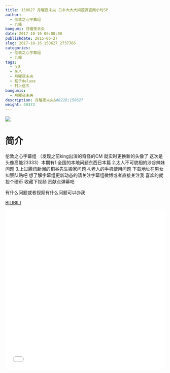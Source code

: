 ```yaml
---
title: 150627 月曜夜未央 日本大大大问题调查两小时SP
author: 
  - 伦敦之心字幕组
  - 九條
bangumi: 月曜夜未央
date: 2017-10-16 00:00:00
publishdate: 2015-06-27
slug: 2017-10-16_150627_2737766
categories: 
  - 伦敦之心字幕组
  - 九條
tags: 
  - 关8
  - 关八
  - 月曜夜未央
  - 松子deluxe
  - 村上信五
bangumis: 
  - 月曜夜未央
description: 月曜夜未央&#8226;150627
weight: 49373
---
```


![](https://i.imgur.com/dklEnCI.jpg)

# 简介  
伦敦之心字幕组 （发现之前king出演的奇怪的CM 就实时更换新的头像了 这次是头像高能23333）本期有1.全国的本地问题东西日本篇 2.太人不可貌相的涉谷辣妹问题 3.上过腾讯新闻的桐谷先生搬家问题 4.老人的手机使用问题 下载地址在男女纠察队贴吧 想了解字幕组更新动态的请关注字幕组微博或者直接关注我 喜欢的就投个硬币 收藏下视频 贡献点弹幕吧


有什么问题或者视频有什么问题可以@我

  [BILIBILI](https://www.bilibili.com/video/av2737766/)


<div class="vcontainer">  <iframe class='video' src="//www.bilibili.com/blackboard/player.html?aid=2737766" width="100%" height="500" frameborder="0" allowfullscreen="allowfullscreen"></iframe></div>
